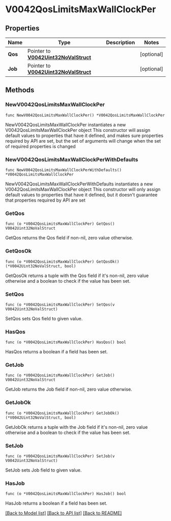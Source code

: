 # V0042QosLimitsMaxWallClockPer

## Properties

Name | Type | Description | Notes
------------ | ------------- | ------------- | -------------
**Qos** | Pointer to [**V0042Uint32NoValStruct**](V0042Uint32NoValStruct.md) |  | [optional] 
**Job** | Pointer to [**V0042Uint32NoValStruct**](V0042Uint32NoValStruct.md) |  | [optional] 

## Methods

### NewV0042QosLimitsMaxWallClockPer

`func NewV0042QosLimitsMaxWallClockPer() *V0042QosLimitsMaxWallClockPer`

NewV0042QosLimitsMaxWallClockPer instantiates a new V0042QosLimitsMaxWallClockPer object
This constructor will assign default values to properties that have it defined,
and makes sure properties required by API are set, but the set of arguments
will change when the set of required properties is changed

### NewV0042QosLimitsMaxWallClockPerWithDefaults

`func NewV0042QosLimitsMaxWallClockPerWithDefaults() *V0042QosLimitsMaxWallClockPer`

NewV0042QosLimitsMaxWallClockPerWithDefaults instantiates a new V0042QosLimitsMaxWallClockPer object
This constructor will only assign default values to properties that have it defined,
but it doesn't guarantee that properties required by API are set

### GetQos

`func (o *V0042QosLimitsMaxWallClockPer) GetQos() V0042Uint32NoValStruct`

GetQos returns the Qos field if non-nil, zero value otherwise.

### GetQosOk

`func (o *V0042QosLimitsMaxWallClockPer) GetQosOk() (*V0042Uint32NoValStruct, bool)`

GetQosOk returns a tuple with the Qos field if it's non-nil, zero value otherwise
and a boolean to check if the value has been set.

### SetQos

`func (o *V0042QosLimitsMaxWallClockPer) SetQos(v V0042Uint32NoValStruct)`

SetQos sets Qos field to given value.

### HasQos

`func (o *V0042QosLimitsMaxWallClockPer) HasQos() bool`

HasQos returns a boolean if a field has been set.

### GetJob

`func (o *V0042QosLimitsMaxWallClockPer) GetJob() V0042Uint32NoValStruct`

GetJob returns the Job field if non-nil, zero value otherwise.

### GetJobOk

`func (o *V0042QosLimitsMaxWallClockPer) GetJobOk() (*V0042Uint32NoValStruct, bool)`

GetJobOk returns a tuple with the Job field if it's non-nil, zero value otherwise
and a boolean to check if the value has been set.

### SetJob

`func (o *V0042QosLimitsMaxWallClockPer) SetJob(v V0042Uint32NoValStruct)`

SetJob sets Job field to given value.

### HasJob

`func (o *V0042QosLimitsMaxWallClockPer) HasJob() bool`

HasJob returns a boolean if a field has been set.


[[Back to Model list]](../README.md#documentation-for-models) [[Back to API list]](../README.md#documentation-for-api-endpoints) [[Back to README]](../README.md)


